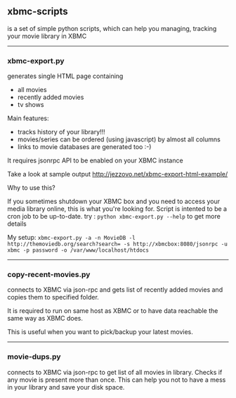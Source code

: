 xbmc-scripts
------------
is a set of simple python scripts, which can help you managing, tracking your movie library in XBMC

------------
### xbmc-export.py

generates single HTML page containing

 * all movies
 * recently added movies
 * tv shows

Main features:

 * tracks history of your library!!!
 * movies/series can be ordered (using javascript) by almost all columns
 * links to movie databases are generated too :-)

It requires jsonrpc API to be enabled on your XBMC instance

Take a look at sample output
http://jezzovo.net/xbmc-export-html-example/

Why to use this?

If you sometimes shutdown your XBMC box and you need to access your media library online, this is what you're looking for.
Script is intented to be a cron job to be up-to-date.
try : `python xbmc-export.py --help` to get more details

My setup: `xbmc-export.py -a -n MovieDB -l http://themoviedb.org/search?search= -s http://xbmcbox:8080/jsonrpc -u xbmc -p password -o /var/www/localhost/htdocs`

------------
### copy-recent-movies.py 

connects to XBMC via json-rpc and gets list of recently added movies and copies them to specified folder. 

It is required to run on same host as XBMC or to have data reachable the same way as XBMC does.

This is useful when you want to pick/backup your latest movies.

-------------
### movie-dups.py

connects to XBMC via json-rpc to get list of all movies in library. Checks if any movie is present more than once. This can help you not to have a mess in your library and save your disk space.
